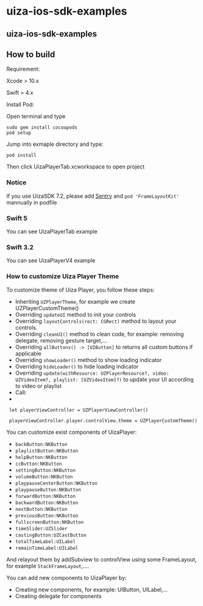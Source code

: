 # uiza-ios-sdk-examples
## uiza-ios-sdk-examples
## How to build
Requirement:

Xcode > 10.x

Swift > 4.x

Install Pod:

Open terminal and type

```
sudo gem install cocoapods
pod setup
```

Jump into exmaple directory and type:

```
pod install
```

Then click <a name="fenced-code-block">UizaPlayerTab.xcworkspace</a> to open project

### Notice

If you use UizaSDK 7.2, please add [Sentry](https://docs.sentry.io/clients/cocoa/) and `pod 'FrameLayoutKit'` mannually in podfile

### Swift 5

You can see UizaPlayerTab example


### Swift 3.2

You can see UizaPlayerV4 example

### How to customize Uiza Player Theme

To customize theme of Uiza Player, you follow these steps:

* Inheriting ``UZPlayerTheme``, for example we create UZPlayerCustomTheme()
* Overriding ``updateUI`` method to init your controls
* Overriding ``layoutControls(rect: CGRect)`` method to layout your controls.
* Overriding ``cleanUI()`` method to clean code, for example: removing delegate, removing gesture target,...
* Overriding ``allButtons() -> [UIButton]`` to returns all custom buttons if applicable
* Overriding ``showLoader()`` method to show loading indicator
* Overriding ``hideLoader()`` to hide loading indicator
* Overriding ``update(withResource: UZPlayerResource?, video: UZVideoItem?, playlist: [UZVideoItem]?)`` to update your UI according to video or playlist
* Call:
* 
```
 let playerViewController = UZPlayerViewController()
 
 playerViewController.player.controlView.theme = UZPlayerCustomTheme()  
```
You can customize exist components of UizaPlayer:

* ``backButton:NKButton``
* ``playlistButton:NKButton``
* ``helpButton:NKButton``
* ``ccButton:NKButton``
* ``settingButton:NKButton``
* ``volumeButton:NKButton``
* ``playpauseCenterButton:NKButton``
* ``playpauseButton:NKButton``
* ``forwardButton:NKButton``
* ``backwardButton:NKButton``
* ``nextButton:NKButton``
* ``previousButton:NKButton``
* ``fullscreenButton:NKButton``
* ``timeSlider:UZSlider``
* ``castingButton:UZCastButton``
* ``totalTimeLabel:UILabel``
* ``remainTimeLabel:UILabel``

And relayout them by addSubview to controlView using some FrameLayout, for example ``StackFrameLayout``,....

You can add new components to UizaPlayer by:
* Creating new components, for example: UIButton, UILabel,...
* Creating delegate for components
 